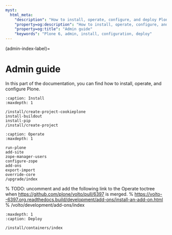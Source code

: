 ```yaml
---
myst:
  html_meta:
    "description": "How to install, operate, configure, and deploy Plone 6"
    "property=og:description": "How to install, operate, configure, and deploy Plone 6"
    "property=og:title": "Admin guide"
    "keywords": "Plone 6, admin, install, configuration, deploy"
---
```


(admin-index-label)=

# Admin guide

In this part of the documentation, you can find how to install, operate, and configure Plone.


```{toctree}
:caption: Install
:maxdepth: 1

/install/create-project-cookieplone
install-buildout
install-pip
/install/create-project
```

```{toctree}
:caption: Operate
:maxdepth: 1

run-plone
add-site
zope-manager-users
configure-zope
add-ons
export-import
override-core
/upgrade/index
```
% TODO: uncomment and add the following link to the Operate toctree when https://github.com/plone/volto/pull/6397 is merged.
% https://volto--6397.org.readthedocs.build/development/add-ons/install-an-add-on.html
% /volto/development/add-ons/index


```{toctree}
:maxdepth: 1
:caption: Deploy

/install/containers/index
```
